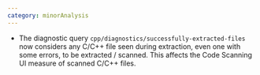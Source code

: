 ```yaml
---
category: minorAnalysis
---
```

* The diagnostic query `cpp/diagnostics/successfully-extracted-files` now considers any C/C++ file seen during extraction, even one with some errors, to be extracted / scanned. This affects the Code Scanning UI measure of scanned C/C++ files.
